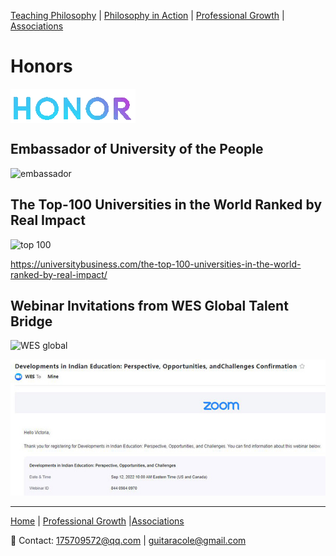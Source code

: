[Teaching Philosophy](./philosophya.md) | [Philosophy in Action](./teachingandlearning1.md) | [Professional Growth](./professional.md) | [Associations](./associations.md)

# Honors

<img src="honor s.gif" align="center"/>

## Embassador of University of the People

![embassador](https://user-images.githubusercontent.com/109213222/186562784-f144857f-ff2c-4e7f-9e97-8f100fc664a5.JPG)

## The Top-100 Universities in the World Ranked by Real Impact

![top 100](https://user-images.githubusercontent.com/109213222/184063342-51da60a8-5bda-48d6-8528-e6918369929e.JPG)

<https://universitybusiness.com/the-top-100-universities-in-the-world-ranked-by-real-impact/>

## Webinar Invitations from WES Global Talent Bridge

![WES global](https://user-images.githubusercontent.com/109213222/185920913-5df7c463-cf0d-4f89-97a5-edae348767d1.JPG)

![](webinar%20s.JPG)

---

 [Home](./README.md) | [Professional Growth](./professional.md) |[Associations](./associations.md)

 📧 Contact:
<175709572@qq.com> | <guitaracole@gmail.com>
